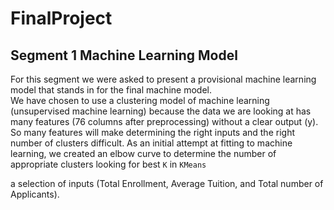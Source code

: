 # FinalProject
## Segment 1 Machine Learning Model

For this segment we were asked to present a provisional machine learning model that stands in for the final machine model.  
We have chosen to use a clustering model of machine learning (unsupervised machine learning) because the data we are looking at has many features (76 columns after preprocessing) without a clear output (y).  So many features will make determining the right inputs and the right number of clusters difficult.  As an initial attempt at fitting to machine learning, we created an elbow curve to determine the number of appropriate clusters looking for best `K` in `KMeans`



a selection of inputs (Total Enrollment, Average Tuition, and Total number of Applicants).  
